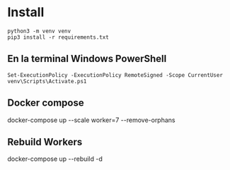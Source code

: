 # Install
```
python3 -m venv venv
pip3 install -r requirements.txt
```


## En la terminal Windows PowerShell
```
Set-ExecutionPolicy -ExecutionPolicy RemoteSigned -Scope CurrentUser
venv\Scripts\Activate.ps1
```

## Docker compose
docker-compose up --scale worker=7 --remove-orphans

## Rebuild Workers 
docker-compose up --rebuild -d 


